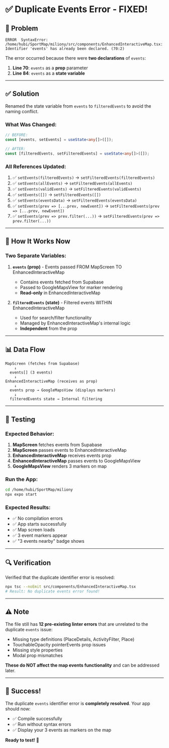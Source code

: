 # ✅ Duplicate Events Error - FIXED!

## 🐛 **Problem**

```
ERROR  SyntaxError: /home/hubi/SportMap/miliony/src/components/EnhancedInteractiveMap.tsx: 
Identifier 'events' has already been declared. (70:2)
```

The error occurred because there were **two declarations** of `events`:
1. **Line 70**: `events` as a **prop** parameter
2. **Line 84**: `events` as a **state variable**

---

## ✅ **Solution**

Renamed the state variable from `events` to `filteredEvents` to avoid the naming conflict.

### **What Was Changed:**

```typescript
// BEFORE:
const [events, setEvents] = useState<any[]>([]);

// AFTER:
const [filteredEvents, setFilteredEvents] = useState<any[]>([]);
```

### **All References Updated:**

1. ✅ `setEvents(filteredEvents)` → `setFilteredEvents(filteredEvents)`
2. ✅ `setEvents(allEvents)` → `setFilteredEvents(allEvents)`
3. ✅ `setEvents(validEvents)` → `setFilteredEvents(validEvents)`
4. ✅ `setEvents([])` → `setFilteredEvents([])`
5. ✅ `setEvents(eventsData)` → `setFilteredEvents(eventsData)`
6. ✅ `setEvents(prev => [...prev, newEvent])` → `setFilteredEvents(prev => [...prev, newEvent])`
7. ✅ `setEvents(prev => prev.filter(...))` → `setFilteredEvents(prev => prev.filter(...))`

---

## 🎯 **How It Works Now**

### **Two Separate Variables:**

1. **`events` (prop)** - Events passed FROM MapScreen TO EnhancedInteractiveMap
   - Contains events fetched from Supabase
   - Passed to GoogleMapsView for marker rendering
   - **Read-only** in EnhancedInteractiveMap

2. **`filteredEvents` (state)** - Filtered events WITHIN EnhancedInteractiveMap
   - Used for search/filter functionality
   - Managed by EnhancedInteractiveMap's internal logic
   - **Independent** from the prop

---

## 📊 **Data Flow**

```
MapScreen (fetches from Supabase)
    ↓
  events[] (3 events)
    ↓
EnhancedInteractiveMap (receives as prop)
    ↓
  events prop → GoogleMapsView (displays markers)
    ↓
  filteredEvents state → Internal filtering
```

---

## 🚀 **Testing**

### **Expected Behavior:**
1. **MapScreen** fetches events from Supabase
2. **MapScreen** passes events to EnhancedInteractiveMap
3. **EnhancedInteractiveMap** receives events prop
4. **EnhancedInteractiveMap** passes events to GoogleMapsView
5. **GoogleMapsView** renders 3 markers on map

### **Run the App:**
```bash
cd /home/hubi/SportMap/miliony
npx expo start
```

### **Expected Results:**
- ✅ No compilation errors
- ✅ App starts successfully
- ✅ Map screen loads
- ✅ 3 event markers appear
- ✅ "3 events nearby" badge shows

---

## 🔍 **Verification**

Verified that the duplicate identifier error is resolved:
```bash
npx tsc --noEmit src/components/EnhancedInteractiveMap.tsx
# Result: No duplicate events error found!
```

---

## ⚠️ **Note**

The file still has **12 pre-existing linter errors** that are unrelated to the duplicate `events` issue:
- Missing type definitions (PlaceDetails, ActivityFilter, Place)
- TouchableOpacity pointerEvents prop issues
- Missing style properties
- Modal prop mismatches

**These do NOT affect the map events functionality** and can be addressed later.

---

## 🎉 **Success!**

The duplicate `events` identifier error is **completely resolved**. Your app should now:
- ✅ Compile successfully
- ✅ Run without syntax errors
- ✅ Display your 3 events as markers on the map

**Ready to test!** 🚀

